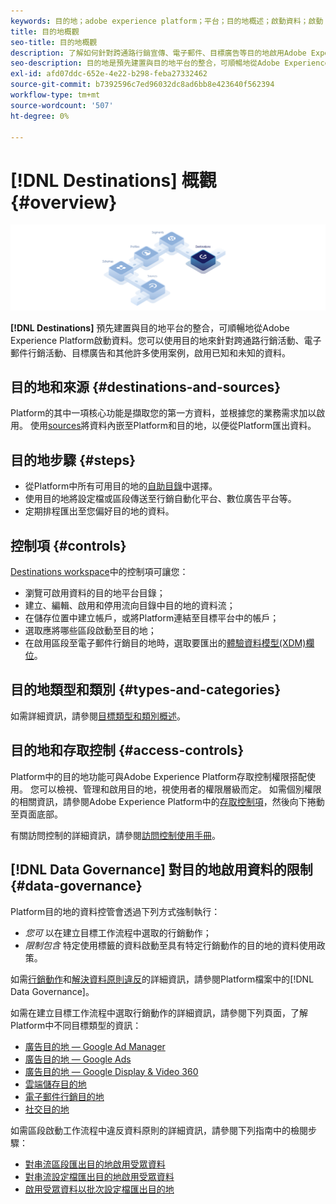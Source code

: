 ```yaml
---
keywords: 目的地；adobe experience platform；平台；目的地概述；啟動資料；啟動；
title: 目的地概觀
seo-title: 目的地概觀
description: 了解如何針對跨通路行銷宣傳、電子郵件、目標廣告等目的地啟用Adobe Experience Platform資料。
seo-description: 目的地是預先建置與目的地平台的整合，可順暢地從Adobe Experience Platform啟動資料。 您可以使用Adobe Experience Platform中的目的地，針對跨通路行銷活動、電子郵件行銷活動、目標廣告和其他許多使用案例，啟用已知和未知的資料。
exl-id: afd07ddc-652e-4e22-b298-feba27332462
source-git-commit: b7392596c7ed96032dc8ad6bb8e423640f562394
workflow-type: tm+mt
source-wordcount: '507'
ht-degree: 0%

---
```


# [!DNL Destinations] 概觀 {#overview}

![目的地概述橫幅](./assets/overview/destinations-overview-banner.png)

**[!DNL Destinations]** 預先建置與目的地平台的整合，可順暢地從Adobe Experience Platform啟動資料。您可以使用目的地來針對跨通路行銷活動、電子郵件行銷活動、目標廣告和其他許多使用案例，啟用已知和未知的資料。

## 目的地和來源 {#destinations-and-sources}

Platform的其中一項核心功能是擷取您的第一方資料，並根據您的業務需求加以啟用。 使用[sources](../sources/home.md)將資料內嵌至Platform和目的地，以便從Platform匯出資料。

## 目的地步驟 {#steps}

* 從Platform中所有可用目的地的[自助目錄](./catalog/overview.md)中選擇。
* 使用目的地將設定檔或區段傳送至行銷自動化平台、數位廣告平台等。
* 定期排程匯出至您偏好目的地的資料。

## 控制項 {#controls}

[Destinations workspace](./ui/destinations-workspace.md)中的控制項可讓您：

* 瀏覽可啟用資料的目的地平台目錄；
* 建立、編輯、啟用和停用流向目錄中目的地的資料流；
* 在儲存位置中建立帳戶，或將Platform連結至目標平台中的帳戶；
* 選取應將哪些區段啟動至目的地；
* 在啟用區段至電子郵件行銷目的地時，選取要匯出的[體驗資料模型(XDM)欄位](../xdm/home.md)。

## 目的地類型和類別 {#types-and-categories}

如需詳細資訊，請參閱[目標類型和類別概述](./destination-types.md)。

## 目的地和存取控制 {#access-controls}

Platform中的目的地功能可與Adobe Experience Platform存取控制權限搭配使用。 您可以檢視、管理和啟用目的地，視使用者的權限層級而定。 如需個別權限的相關資訊，請參閱Adobe Experience Platform中的[存取控制項](../access-control/home.md)，然後向下捲動至頁面底部。

有關訪問控制的詳細資訊，請參閱[訪問控制使用手冊](../access-control/ui/overview.md)。

## [!DNL Data Governance] 對目的地啟用資料的限制 {#data-governance}

Platform目的地的資料控管會透過下列方式強制執行：

* *您可* 以在建立目標工作流程中選取的行銷動作；
* *限制包含* 特定使用標籤的資料啟動至具有特定行銷動作的目的地的資料使用政策。

如需[行銷動作](../data-governance/policies/overview.md)和[解決資料原則違反](../data-governance/enforcement/auto-enforcement.md)的詳細資訊，請參閱Platform檔案中的[!DNL Data Governance]。

如需在建立目標工作流程中選取行銷動作的詳細資訊，請參閱下列頁面，了解Platform中不同目標類型的資訊：

* [廣告目的地 — Google Ad Manager ](./catalog/advertising/google-ad-manager.md)
* [廣告目的地 — Google Ads](./catalog/advertising/google-ads-destination.md)
* [廣告目的地 — Google Display &amp; Video 360 ](./catalog/advertising/google-dv360.md)
* [雲端儲存目的地](./catalog/cloud-storage/overview.md)
* [電子郵件行銷目的地](./catalog/email-marketing/overview.md)
* [社交目的地](./catalog/social/overview.md)

如需區段啟動工作流程中違反資料原則的詳細資訊，請參閱下列指南中的檢閱步驟：

* [對串流區段匯出目的地啟用受眾資料](./ui/activate-segment-streaming-destinations.md#review)
* [對串流設定檔匯出目的地啟用受眾資料](./ui/activate-streaming-profile-destinations.md#review)
* [啟用受眾資料以批次設定檔匯出目的地](./ui/activate-batch-profile-destinations.md#review)
